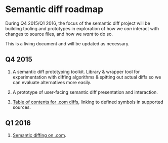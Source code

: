 # Semantic diff roadmap

During Q4 2015/Q1 2016, the focus of the semantic diff project will be building tooling and prototypes in exploration of how we _can_ interact with changes to source files, and how we _want_ to do so.

This is a living document and will be updated as necessary.

## Q4 2015

1. A semantic diff prototyping toolkit. Library & wrapper tool for experimentation with diffing algorithms & spitting out actual diffs so we can evaluate alternatives more easily.

2. A prototype of user-facing semantic diff presentation and interaction.

3. [Table of contents for .com diffs](https://github.com/github/semantic-diff/issues/16), linking to defined symbols in supported sources.

## Q1 2016

1. [Semantic diffing on .com](https://github.com/github/semantic-diff/milestones/Dot%20Calm).
